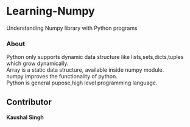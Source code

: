 # Learning-Numpy
 Understanding Numpy library with Python programs

### About
Python only supports dynamic data structure like lists,sets,dicts,tuples which grow dynamically.<br>
Array is a static data structure, available inside numpy module.<br>
numpy improves the functionality of python.<br>
Python is general pupose,high level programming language.<br>

## Contributor
#### Kaushal Singh
